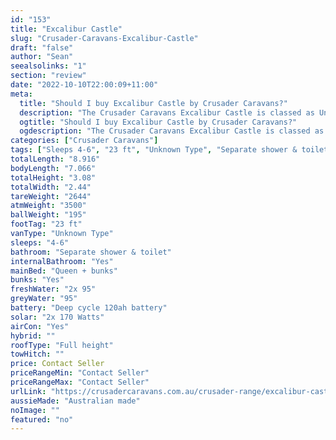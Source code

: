 ```yaml
---
id: "153"
title: "Excalibur Castle"
slug: "Crusader-Caravans-Excalibur-Castle"
draft: "false"
author: "Sean"
seealsolinks: "1"
section: "review"
date: "2022-10-10T22:00:09+11:00"
meta:
  title: "Should I buy Excalibur Castle by Crusader Caravans?"
  description: "The Crusader Caravans Excalibur Castle is classed as Unknown Type, and sleeps 4-6 people. It is Australian made and comes in at 23 ft. It generally has Separate shower & toilet."
  ogtitle: "Should I buy Excalibur Castle by Crusader Caravans?"
  ogdescription: "The Crusader Caravans Excalibur Castle is classed as Unknown Type, and sleeps 4-6 people. It is Australian made and comes in at 23 ft. It generally has Separate shower & toilet."
categories: ["Crusader Caravans"]
tags: ["Sleeps 4-6", "23 ft", "Unknown Type", "Separate shower & toilet", "Full height", "Price Unknown", "Australian made"]
totalLength: "8.916"
bodyLength: "7.066"
totalHeight: "3.08"
totalWidth: "2.44"
tareWeight: "2644"
atmWeight: "3500"
ballWeight: "195"
footTag: "23 ft"
vanType: "Unknown Type"
sleeps: "4-6"
bathroom: "Separate shower & toilet"
internalBathroom: "Yes"
mainBed: "Queen + bunks"
bunks: "Yes"
freshWater: "2x 95"
greyWater: "95"
battery: "Deep cycle 120ah battery"
solar: "2x 170 Watts"
airCon: "Yes"
hybrid: ""
roofType: "Full height"
towHitch: ""
price: Contact Seller
priceRangeMin: "Contact Seller"
priceRangeMax: "Contact Seller"
urlLink: "https://crusadercaravans.com.au/crusader-range/excalibur-castle/"
aussieMade: "Australian made"
noImage: ""
featured: "no"
---
```

